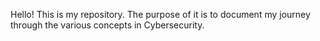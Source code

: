Hello! This is my repository. The purpose of it is to document my journey through the various concepts in Cybersecurity.
